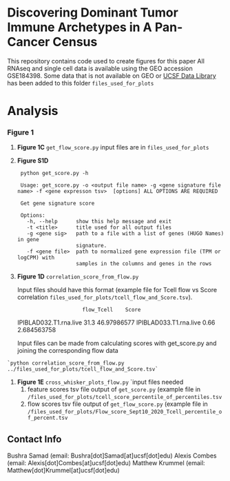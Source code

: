 # Discovering Dominant Tumor Immune Archetypes in A Pan-Cancer Census

This repository contains code used to create figures for this paper
All RNAseq and single cell data is available using the GEO accession GSE184398. Some data that is not available on GEO or [UCSF Data Library](https://datalibrary.ucsf.edu/node/121/) has been added to this folder `files_used_for_plots`

# Analysis

### **Figure 1**

1. **Figure 1C** `get_flow_score.py` input files are in `files_used_for_plots`
2. **Figure S1D**

		python get_score.py -h
		
		Usage: get_score.py -o <output file name> -g <gene signature file name> -f <gene expresson tsv>  [options] ALL OPTIONS ARE REQUIRED
		
		Get gene signature score
		
		Options:
		  -h, --help      show this help message and exit
		  -t <title>      title used for all output files
		  -g <gene sig>   path to a file with a list of genes (HUGO Names) in gene
		                  signature.
		  -f <gene file>  path to normalized gene expression file (TPM or logCPM) with
		                  samples in the columns and genes in the rows 
	
1.   **Figure 1D** `correlation_score_from_flow.py `  

		Input files should have this format (example file for Tcell flow vs Score correlation `files_used_for_plots/tcell_flow_and_Score.tsv`). 
		

							  flow_Tcell	Score
		IPIBLAD032.T1.rna.live	  31.3	  46.97986577
		IPIBLAD033.T1.rna.live	  0.66	  2.684563758
		
		Input files can be made from calculating scores with get_score.py and joining the corresponding flow data

	`python correlation_score_from_flow.py ../files_used_for_plots/tcell_flow_and_Score.tsv`
1. **Figure 1E** `cross_whisker_plots_flow.py` 
`input files needed 
	1. feature scores tsv file output of `get_score.py` (example file in `/files_used_for_plots/tcell_score_percentile_of_percentiles.tsv`
	2. flow scores tsv file output of `get_flow_score.py` (example file in `/files_used_for_plots/Flow_score_Sept10_2020_Tcell_percentile_of_percent.tsv`

	


## Contact Info

Bushra Samad (email: Bushra[dot]Samad[at]ucsf[dot]edu)
Alexis Combes (email: Alexis[dot]Combes[at]ucsf[dot]edu)
Matthew Krummel (email: Matthew[dot]Krummel[at]ucsf[dot]edu)
